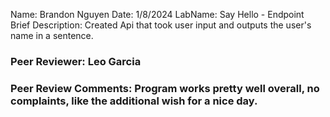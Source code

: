 Name: Brandon Nguyen
Date: 1/8/2024
LabName: Say Hello - Endpoint
Brief Description: Created Api that took user input and outputs the user's name in a sentence.
### Peer Reviewer: Leo Garcia
### Peer Review Comments: Program works pretty well overall, no complaints, like the additional wish for a nice day.

